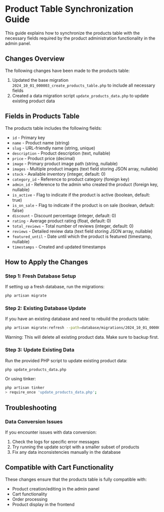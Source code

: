 # Product Table Synchronization Guide

This guide explains how to synchronize the products table with the necessary fields required by the product administration functionality in the admin panel.

## Changes Overview

The following changes have been made to the products table:

1. Updated the base migration `2024_10_01_000003_create_products_table.php` to include all necessary fields
2. Created a data migration script `update_products_data.php` to update existing product data

## Fields in Products Table

The products table includes the following fields:

- `id` - Primary key
- `name` - Product name (string)
- `slug` - URL-friendly name (string, unique)
- `description` - Product description (text, nullable)
- `price` - Product price (decimal)
- `image` - Primary product image path (string, nullable)
- `images` - Multiple product images (text field storing JSON array, nullable)
- `stock` - Available inventory (integer, default: 0)
- `category_id` - Reference to product category (foreign key)
- `admin_id` - Reference to the admin who created the product (foreign key, nullable)
- `is_active` - Flag to indicate if the product is active (boolean, default: true)
- `is_on_sale` - Flag to indicate if the product is on sale (boolean, default: false)
- `discount` - Discount percentage (integer, default: 0)
- `rating` - Average product rating (float, default: 0)
- `total_reviews` - Total number of reviews (integer, default: 0)
- `reviews` - Detailed review data (text field storing JSON array, nullable)
- `featured_until` - Date until which the product is featured (timestamp, nullable)
- `timestamps` - Created and updated timestamps

## How to Apply the Changes

### Step 1: Fresh Database Setup

If setting up a fresh database, run the migrations:

```bash
php artisan migrate
```

### Step 2: Existing Database Update

If you have an existing database and need to rebuild the products table:

```bash
php artisan migrate:refresh --path=database/migrations/2024_10_01_000003_create_products_table.php
```

Warning: This will delete all existing product data. Make sure to backup first.

### Step 3: Update Existing Data

Run the provided PHP script to update existing product data:

```bash
php update_products_data.php
```

Or using tinker:

```bash
php artisan tinker
> require_once 'update_products_data.php';
```

## Troubleshooting

### Data Conversion Issues

If you encounter issues with data conversion:

1. Check the logs for specific error messages
2. Try running the update script with a smaller subset of products
3. Fix any data inconsistencies manually in the database

## Compatible with Cart Functionality

These changes ensure that the products table is fully compatible with:
- Product creation/editing in the admin panel
- Cart functionality
- Order processing
- Product display in the frontend 